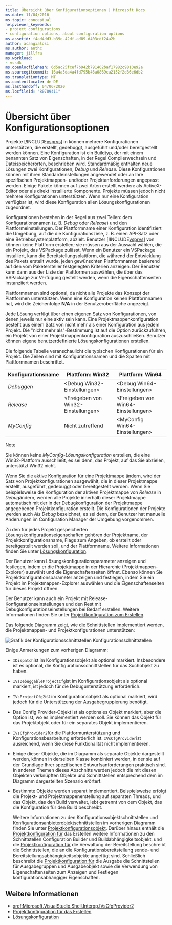 ```yaml
---
title: Übersicht über Konfigurationsoptionen | Microsoft Docs
ms.date: 11/04/2016
ms.topic: conceptual
helpviewer_keywords:
- project configurations
- configuration options, about configuration options
ms.assetid: f4ad4dd3-b39e-42df-ad89-d403cdf24a2b
author: acangialosi
ms.author: anthc
manager: jillfra
ms.workload:
- vssdk
ms.openlocfilehash: 6d5ac25fcef7b942b791402baf17982c9810e92a
ms.sourcegitcommit: 16a4a5da4a4fd795b46a0869ca2152f2d36e6db2
ms.translationtype: MT
ms.contentlocale: de-DE
ms.lasthandoff: 04/06/2020
ms.locfileid: "80709411"
---
```

# <a name="configuration-options-overview"></a>Übersicht über Konfigurationsoptionen
Projekte [!INCLUDE[vsprvs](../../code-quality/includes/vsprvs_md.md)] in können mehrere Konfigurationen unterstützen, die erstellt, gedebuggt, ausgeführt und/oder bereitgestellt werden können. Eine Konfiguration ist ein Buildtyp, der mit einem benannten Satz von Eigenschaften, in der Regel Compilerwechseln und Dateispeicherorten, beschrieben wird. Standardmäßig enthalten neue Lösungen zwei Konfigurationen, *Debug* und *Release*. Diese Konfigurationen können mit ihren Standardeinstellungen angewendet oder an Ihre spezifischen Projektmappen- und/oder Projektanforderungen angepasst werden. Einige Pakete können auf zwei Arten erstellt werden: als ActiveX-Editor oder als direkt installierte Komponente. Projekte müssen jedoch nicht mehrere Konfigurationen unterstützen. Wenn nur eine Konfiguration verfügbar ist, wird diese Konfiguration allen Lösungskonfigurationen zugeordnet.

 Konfigurationen bestehen in der Regel aus zwei Teilen: dem Konfigurationsnamen (z. B. *Debug* oder *Release*) und den Plattformeinstellungen. Der Plattformname einer Konfiguration identifiziert die Umgebung, auf die die Konfigurationsziele, z. B. einen API-Satz oder eine Betriebssystemplattform, abzielt. Benutzer [!INCLUDE[vsprvs](../../code-quality/includes/vsprvs_md.md)] von können keine Plattform erstellen; sie müssen aus der Auswahl wählen, die ein Projekt, das VSPackage zulässt. Wenn ein Benutzer ein VSPackage installiert, kann die Bereitstellungsplattform, die während der Entwicklung des Pakets erstellt wurde, jeden gewünschten Plattformnamen basierend auf den vom Paketersteller festgelegten Kriterien anzeigen. Der Benutzer kann dann aus der Liste der Plattformen auswählen, die über das VSPackage zur Verfügung gestellt werden, wenn die Eigenschaftenseiten instanziiert werden.

 Plattformnamen sind optional, da nicht alle Projekte das Konzept der Plattformen unterstützen. Wenn eine Konfiguration keinen Plattformnamen hat, wird die Zeichenfolge **N/A** in der Benutzeroberfläche angezeigt.

 Jede Lösung verfügt über einen eigenen Satz von Konfigurationen, von denen jeweils nur eine aktiv sein kann. Eine Projektmappenkonfiguration besteht aus einem Satz von nicht mehr als einer Konfiguration aus jedem Projekt. Die "nicht mehr als"-Bestimmung ist auf die Option zurückzuführen, ein Projekt von einer Projektmappenkonfiguration auszuschließen. Benutzer können eigene benutzerdefinierte Lösungskonfigurationen erstellen.

 Die folgende Tabelle veranschaulicht die typischen Konfigurationen für ein Projekt. Die Zeilen sind mit Konfigurationsnamen und die Spalten mit Plattformnamen beschriftet.

|Konfigurationsname|Plattform: Win32|Plattform: Win64|
|------------------------|----------------------|----------------------|
|*Debuggen*|\<Debug Win32-Einstellungen>|\<Debug Win64-Einstellungen>|
|*Release*|\<Freigeben von Win32-Einstellungen>|\<Freigeben von Win64-Einstellungen>|
|*MyConfig*|Nicht zutreffend|\<MyConfig Win64-Einstellungen>|

> [!NOTE]
> Sie können keine *MyConfig-Lösungskonfiguration* erstellen, die eine Win32-Plattform ausschließt, es sei denn, das Projekt, auf das Sie abzielen, unterstützt Win32 nicht.

 Wenn Sie die aktive Konfiguration für eine Projektmappe ändern, wird der Satz von Projektkonfigurationen ausgewählt, die in dieser Projektmappe erstellt, ausgeführt, gedebuggt oder bereitgestellt werden. Wenn Sie beispielsweise die Konfiguration der aktiven Projektmappe von *Release* in *Debug*ändern, werden alle Projekte innerhalb dieser Projektmappe automatisch mit der in der Debugkonfiguration der Projektmappe angegebenen Projektkonfiguration erstellt. Die Konfigurationen der Projekte werden auch *Als Debug* bezeichnet, es sei denn, der Benutzer hat manuelle Änderungen im Configuration Manager der Umgebung vorgenommen.

 Zu den für jedes Projekt gespeicherten Lösungskonfigurationseigenschaften gehören der Projektname, der Projektkonfigurationsname, Flags zum Angeben, ob erstellt oder bereitgestellt werden soll, und der Plattformname. Weitere Informationen finden Sie unter [Lösungskonfiguration](../../extensibility/internals/solution-configuration.md).

 Der Benutzer kann Lösungskonfigurationsparameter anzeigen und festlegen, indem er die Projektmappe in der Hierarchie (Projektmappen-Explorer) auswählt und die Eigenschaftenseiten öffnet. Ebenso können Sie Projektkonfigurationsparameter anzeigen und festlegen, indem Sie ein Projekt im Projektmappen-Explorer auswählen und die Eigenschaftenseiten für dieses Projekt öffnen.

 Der Benutzer kann auch ein Projekt mit Release-Konfigurationseinstellungen und den Rest mit Debugkonfigurationseinstellungen bei Bedarf erstellen. Weitere Informationen finden Sie unter [Projektkonfiguration zum Erstellen](../../extensibility/internals/project-configuration-for-building.md).

 Das folgende Diagramm zeigt, wie die Schnittstellen implementiert werden, die Projektmappen- und Projektkonfigurationen unterstützen:

 ![Grafik der Konfigurationsschnittstellen](../../extensibility/internals/media/vsconfiginterfaces.gif "vsConfigInterfaces") Konfigurationsschnittstellen

 Einige Anmerkungen zum vorherigen Diagramm:

- `IDispatch`ist im Konfigurationsobjekt als optional markiert. Insbesondere ist es optional, die Konfigurationsschnittstellen für das Suchobjekt zu haben.

- `IVsDebuggableProjectCfg`ist im Konfigurationsobjekt als optional markiert, ist jedoch für die Debugunterstützung erforderlich.

- `IVsProjectCfg2`ist im Konfigurationsobjekt als optional markiert, wird jedoch für die Unterstützung der Ausgabegruppierung benötigt.

- Das Config Provider-Objekt ist als optionales Objekt markiert, aber die Option ist, wo es implementiert werden soll. Sie können das Objekt für das Projektobjekt oder für ein separates Objekt implementieren.

- `IVsCfgProvider2`für die Plattformunterstützung und Konfigurationsbearbeitung erforderlich ist. `IVsCfgProvider`ist ausreichend, wenn Sie diese Funktionalität nicht implementieren.

- Einige dieser Objekte, die im Diagramm als separate Objekte dargestellt werden, können in derselben Klasse kombiniert werden, in der sie auf der Grundlage Ihrer spezifischen Entwurfsanforderungen praktisch sind. In anderen Themen dieses Abschnitts werden jedoch die mit diesen Objekten verknüpften Objekte und Schnittstellen entsprechend dem im Diagramm dargestellten Szenario erörtert.

- Bestimmte Objekte werden separat implementiert. Beispielsweise erfolgt die Projekt- und Projektmappenerstellung auf separaten Threads, und das Objekt, das den Build verwaltet, lebt getrennt von dem Objekt, das die Konfiguration für den Build beschreibt.

  Weitere Informationen zu den Konfigurationsobjektschnittstellen und Konfigurationsanbieterobjektschnittstellen im vorherigen Diagramm finden Sie unter [Projektkonfigurationsobjekt](../../extensibility/internals/project-configuration-object.md). Darüber hinaus enthält die [Projektkonfiguration für](../../extensibility/internals/project-configuration-for-building.md) das Erstellen weitere Informationen zu den Schnittstellen Configuration Builder und Buildabhängigkeitsobjekt, und die [Projektkonfiguration für](../../extensibility/internals/project-configuration-for-managing-deployment.md) die Verwaltung der Bereitstellung beschreibt die Schnittstellen, die an die Konfigurationsbereitstellung sende- und Bereitstellungsabhängigkeitsobjekte angefügt sind. Schließlich beschreibt die [Projektkonfiguration für](../../extensibility/internals/project-configuration-for-output.md) die Ausgabe die Schnittstellen für Ausgabegruppen und Ausgabeobjekt sowie die Verwendung von Eigenschaftenseiten zum Anzeigen und Festlegen konfigurationsabhängiger Eigenschaften.

## <a name="see-also"></a>Weitere Informationen
- <xref:Microsoft.VisualStudio.Shell.Interop.IVsCfgProvider2>
- [Projektkonfiguration für das Erstellen](../../extensibility/internals/project-configuration-for-building.md)
- [Lösungskonfiguration](../../extensibility/internals/solution-configuration.md)
